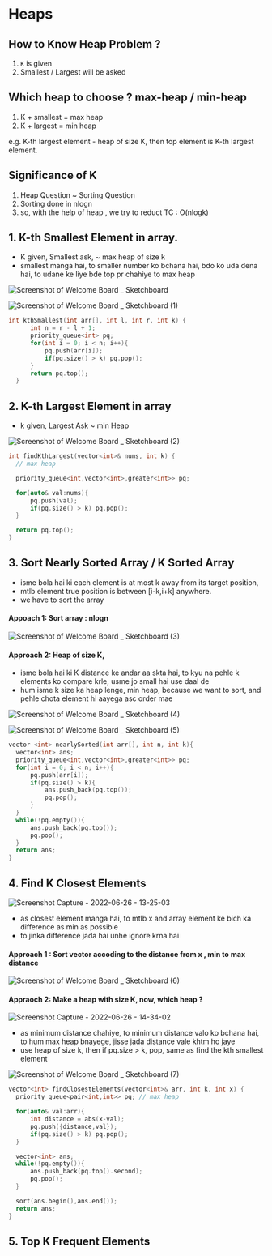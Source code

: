 # Heaps

## How to Know Heap Problem ?

1. `K` is given
2. Smallest / Largest will be asked

## Which heap to choose ? max-heap / min-heap

1. K + smallest = max heap
2. K + largest = min heap

e.g. K-th largest element - heap of size K, then top element is K-th largest element.

## Significance of K

1. Heap Question ~ Sorting Question
2. Sorting done in nlogn
3. so, with the help of heap , we try to reduct TC : O(nlogk)

## 1. K-th Smallest Element in array.

- K given, Smallest ask, ~ max heap of size k
- smallest manga hai, to smaller number ko bchana hai, bdo ko uda dena hai, to udane ke liye bde top pr chahiye to max heap

![Screenshot of Welcome Board _ Sketchboard](https://user-images.githubusercontent.com/35686407/175803511-584b5ac3-6515-4c5a-8a0c-56cadec9f36a.jpg)

![Screenshot of Welcome Board _ Sketchboard (1)](https://user-images.githubusercontent.com/35686407/175803594-b88a10ae-cbcd-4d32-ae3a-2dff0aeda0e7.jpg)

```cpp
int kthSmallest(int arr[], int l, int r, int k) {
      int n = r - l + 1;
      priority_queue<int> pq;
      for(int i = 0; i < n; i++){
          pq.push(arr[i]);
          if(pq.size() > k) pq.pop();
      }
      return pq.top();
  }
```
## 2. K-th Largest Element in array

- k given, Largest Ask ~ min Heap

![Screenshot of Welcome Board _ Sketchboard (2)](https://user-images.githubusercontent.com/35686407/175804056-d623597f-cb75-40cf-8c61-af7017bdccad.jpg)

```cpp
int findKthLargest(vector<int>& nums, int k) {
  // max heap

  priority_queue<int,vector<int>,greater<int>> pq;

  for(auto& val:nums){
      pq.push(val);
      if(pq.size() > k) pq.pop();
  }

  return pq.top();
}
```
## 3. Sort Nearly Sorted Array / K Sorted Array

- isme bola hai ki each element is at most k away from its target position, 
- mtlb element true position is between [i-k,i+k] anywhere.
- we have to sort the array

#### Appoach 1: Sort array : nlogn

![Screenshot of Welcome Board _ Sketchboard (3)](https://user-images.githubusercontent.com/35686407/175804322-8f4b74f9-fc0c-4d62-ae7f-1dc5c7736116.jpg)

#### Approach 2: Heap of size K,

- isme bola hai ki K distance ke andar aa skta hai, to kyu na pehle k elements ko compare krle, usme jo small hai use daal de
- hum isme k size ka heap lenge, min heap, because we want to sort, and pehle chota element hi aayega asc order mae

![Screenshot of Welcome Board _ Sketchboard (4)](https://user-images.githubusercontent.com/35686407/175804387-1c99d258-e195-470f-9bbe-f26bda60fec3.jpg)

![Screenshot of Welcome Board _ Sketchboard (5)](https://user-images.githubusercontent.com/35686407/175804513-05c6c62a-3c35-46bd-9974-619ff7e8388c.jpg)


```cpp
vector <int> nearlySorted(int arr[], int n, int k){
  vector<int> ans;
  priority_queue<int,vector<int>,greater<int>> pq;
  for(int i = 0; i < n; i++){
      pq.push(arr[i]);
      if(pq.size() > k){
          ans.push_back(pq.top());
          pq.pop();
      }
  }
  while(!pq.empty()){
      ans.push_back(pq.top());
      pq.pop();
  }
  return ans;
}
```
## 4. Find K Closest Elements

![Screenshot Capture - 2022-06-26 - 13-25-03](https://user-images.githubusercontent.com/35686407/175805073-f52122f7-ded0-444c-903c-e70a0ef353af.png)

- as closest element manga hai, to mtlb x and array element ke bich ka difference as min as possible
- to jinka difference jada hai unhe ignore krna hai

#### Approach 1 : Sort vector accoding to the distance from x , min to max distance 

![Screenshot of Welcome Board _ Sketchboard (6)](https://user-images.githubusercontent.com/35686407/175805191-ecc373da-8094-427a-8ccf-8d20f36c8e6a.jpg)

#### Appraoch 2: Make a heap with size K, now, which heap ?

![Screenshot Capture - 2022-06-26 - 14-34-02](https://user-images.githubusercontent.com/35686407/175807204-63d64e61-29c9-4057-b535-13e4ef7051d6.png)

- as minimum distance chahiye, to minimum distance valo ko bchana hai, to hum max heap bnayege, jisse jada distance vale khtm ho jaye
- use heap of size k, then if pq.size > k, pop, same as find the kth smallest element

![Screenshot of Welcome Board _ Sketchboard (7)](https://user-images.githubusercontent.com/35686407/175807325-e0b900c3-dfd2-444c-a01c-f8a58477e5fe.jpg)

```cpp
vector<int> findClosestElements(vector<int>& arr, int k, int x) {
  priority_queue<pair<int,int>> pq; // max heap

  for(auto& val:arr){
      int distance = abs(x-val);
      pq.push({distance,val});
      if(pq.size() > k) pq.pop();
  }

  vector<int> ans;
  while(!pq.empty()){
      ans.push_back(pq.top().second);
      pq.pop();
  }

  sort(ans.begin(),ans.end());
  return ans;
}
```

## 5. Top K Frequent Elements


